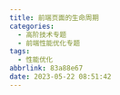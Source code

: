 ```yaml
---
title: 前端页面的生命周期
categories:
  - 高阶技术专题
  - 前端性能优化专题
tags:
  - 性能优化
abbrlink: 83a88e67
date: 2023-05-22 08:51:42
---
```

